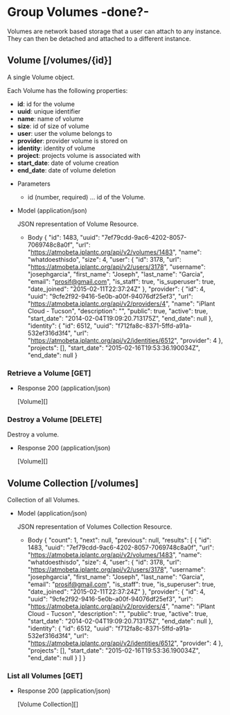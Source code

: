# Group Volumes -done?-
Volumes are network based storage that a user can attach to any instance.  They can then be detached and attached to a
 different instance.

## Volume [/volumes/{id}]
A single Volume object.

Each Volume has the following properties:

- **id**: id for the volume
- **uuid**: unique identifier
- **name**: name of volume
- **size**: id of size of volume
- **user**: user the volume belongs to
- **provider**: provider volume is stored on
- **identity**: identity of volume
- **project**: projects volume is associated with
- **start_date**: date of volume creation
- **end_date**: date of volume deletion

+ Parameters
    + id (number, required) ... id of the Volume.
    
+ Model (application/json)

    JSON representation of Volume Resource.

    + Body
        {
            "id": 1483,
            "uuid": "7ef79cdd-9ac6-4202-8057-7069748c8a0f",
            "url": "https://atmobeta.iplantc.org/api/v2/volumes/1483",
            "name": "whatdoesthisdo",
            "size": 4,
            "user": {
                "id": 3178,
                "url": "https://atmobeta.iplantc.org/api/v2/users/3178",
                "username": "josephgarcia",
                "first_name": "Joseph",
                "last_name": "Garcia",
                "email": "prosif@gmail.com",
                "is_staff": true,
                "is_superuser": true,
                "date_joined": "2015-02-11T22:37:24Z"
            },
            "provider": {
                "id": 4,
                "uuid": "9cfe2f92-9416-5e0b-a00f-94076df25ef3",
                "url": "https://atmobeta.iplantc.org/api/v2/providers/4",
                "name": "iPlant Cloud - Tucson",
                "description": "<No Description Provided>",
                "public": true,
                "active": true,
                "start_date": "2014-02-04T19:09:20.713175Z",
                "end_date": null
            },
            "identity": {
                "id": 6512,
                "uuid": "f712fa8c-8371-5ffd-a91a-532ef316d3f4",
                "url": "https://atmobeta.iplantc.org/api/v2/identities/6512",
                "provider": 4
            },
            "projects": [],
            "start_date": "2015-02-16T19:53:36.190034Z",
            "end_date": null
        }


### Retrieve a Volume [GET]
+ Response 200 (application/json)

    [Volume][]
    
### Destroy a Volume [DELETE]
Destroy a volume.

+ Response 200 (application/json)

    [Volume][]

## Volume Collection [/volumes]
Collection of all Volumes.
    
+ Model (application/json)

    JSON representation of Volumes Collection Resource.

    + Body
        {
            "count": 1,
            "next": null,
            "previous": null,
            "results": [
                {
                    "id": 1483,
                    "uuid": "7ef79cdd-9ac6-4202-8057-7069748c8a0f",
                    "url": "https://atmobeta.iplantc.org/api/v2/volumes/1483",
                    "name": "whatdoesthisdo",
                    "size": 4,
                    "user": {
                        "id": 3178,
                        "url": "https://atmobeta.iplantc.org/api/v2/users/3178",
                        "username": "josephgarcia",
                        "first_name": "Joseph",
                        "last_name": "Garcia",
                        "email": "prosif@gmail.com",
                        "is_staff": true,
                        "is_superuser": true,
                        "date_joined": "2015-02-11T22:37:24Z"
                    },
                    "provider": {
                        "id": 4,
                        "uuid": "9cfe2f92-9416-5e0b-a00f-94076df25ef3",
                        "url": "https://atmobeta.iplantc.org/api/v2/providers/4",
                        "name": "iPlant Cloud - Tucson",
                        "description": "<No Description Provided>",
                        "public": true,
                        "active": true,
                        "start_date": "2014-02-04T19:09:20.713175Z",
                        "end_date": null
                    },
                    "identity": {
                        "id": 6512,
                        "uuid": "f712fa8c-8371-5ffd-a91a-532ef316d3f4",
                        "url": "https://atmobeta.iplantc.org/api/v2/identities/6512",
                        "provider": 4
                    },
                    "projects": [],
                    "start_date": "2015-02-16T19:53:36.190034Z",
                    "end_date": null
                }
            ]
        }
    
### List all Volumes [GET]
+ Response 200 (application/json)

    [Volume Collection][]
